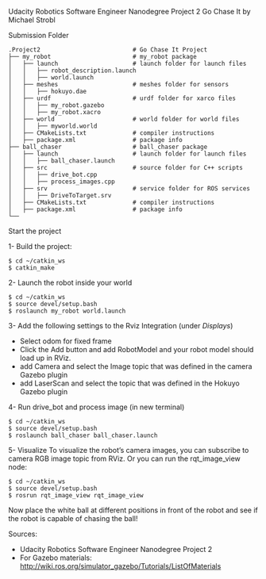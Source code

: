 Udacity Robotics Software Engineer Nanodegree Project 2 Go Chase It by Michael Strobl

Submission Folder

    .Project2                          # Go Chase It Project
    ├── my_robot                       # my_robot package                   
    │   ├── launch                     # launch folder for launch files   
    │   │   ├── robot_description.launch
    │   │   ├── world.launch
    │   ├── meshes                     # meshes folder for sensors
    │   │   ├── hokuyo.dae
    │   ├── urdf                       # urdf folder for xarco files
    │   │   ├── my_robot.gazebo
    │   │   ├── my_robot.xacro
    │   ├── world                      # world folder for world files
    │   │   ├── myworld.world
    │   ├── CMakeLists.txt             # compiler instructions
    │   ├── package.xml                # package info
    ├── ball_chaser                    # ball_chaser package                   
    │   ├── launch                     # launch folder for launch files   
    │   │   ├── ball_chaser.launch
    │   ├── src                        # source folder for C++ scripts
    │   │   ├── drive_bot.cpp
    │   │   ├── process_images.cpp
    │   ├── srv                        # service folder for ROS services
    │   │   ├── DriveToTarget.srv
    │   ├── CMakeLists.txt             # compiler instructions
    │   ├── package.xml                # package info                  
    └──                              

Start the project

1- Build the project:
    
    $ cd ~/catkin_ws
    $ catkin_make


2- Launch the robot inside your world

    $ cd ~/catkin_ws
    $ source devel/setup.bash
    $ roslaunch my_robot world.launch

3- Add the following settings to the Rviz Integration (under _Displays_)

- Select odom for fixed frame
- Click the Add button and add RobotModel and your robot model should load up in RViz.
- add Camera and select the Image topic that was defined in the camera Gazebo plugin
- add LaserScan and select the topic that was defined in the Hokuyo Gazebo plugin

4- Run drive_bot and process image (in new terminal)

    $ cd ~/catkin_ws
    $ source devel/setup.bash
    $ roslaunch ball_chaser ball_chaser.launch 

5- Visualize
To visualize the robot’s camera images, you can subscribe to camera RGB image topic from RViz. Or you can run the rqt_image_view node:

    $ cd ~/catkin_ws
    $ source devel/setup.bash
    $ rosrun rqt_image_view rqt_image_view  

Now place the white ball at different positions in front of the robot and see if the robot is capable of chasing the ball!

Sources:

- Udacity Robotics Software Engineer Nanodegree Project 2
- For Gazebo materials: http://wiki.ros.org/simulator_gazebo/Tutorials/ListOfMaterials
